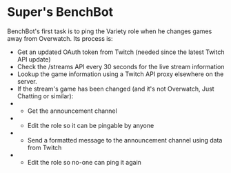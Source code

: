 # Super's BenchBot

BenchBot's first task is to ping the Variety role when he changes games away from Overwatch. Its process is:

- Get an updated OAuth token from Twitch (needed since the latest Twitch API update)
- Check the /streams API every 30 seconds for the live stream information
- Lookup the game information using a Twitch API proxy elsewhere on the server.
- If the stream's game has been changed (and it's not Overwatch, Just Chatting or similar):
- - Get the announcement channel
- - Edit the role so it can be pingable by anyone
- - Send a formatted message to the announcement channel using data from Twitch
- - Edit the role so no-one can ping it again

